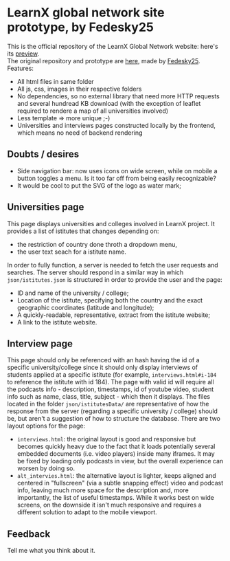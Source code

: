 # LearnX global network site prototype, by Fedesky25
This is the official repository of the LearnX Global Network website: here's its [preview](https://learnx-global-network.github.io/learnx/).  
The original repository and prototype are [here](https://github.com/Fedesky25/LearnX-site-prototype), made by [Fedesky25](https://github.com/Fedesky25).  
Features:
* All html files in same folder
* All js, css, images in their respective folders
* No dependencies, so no external library that need more HTTP requests and several hundread KB download (with the exception of leaflet required to rendere a map of all universities involved)
* Less template => more unique ;-)
* Universities and interviews pages constructed locally by the frontend, which means no need of backend rendering

## Doubts / desires
* Side navigation bar: now uses icons on wide screen, while on mobile a button toggles a menu. Is it too far off from being easily recognizable?
* It would be cool to put the SVG of the logo as water mark;

## Universities page
This page displays universities and colleges involved in LearnX project. It provides a list of istitutes that changes depending on:
* the restriction of country done throth a dropdown menu,
* the user text seach for a istitute name.

In order to fully function, a server is needed to fetch the user requests and searches. The server should respond in a similar way in which `json/istitutes.json` is structured in order to provide the user and the page:
* ID and name of the university / college;
* Location of the istitute, specifying both the country and the exact geographic coordinates (latitude and longitude);
* A quickly-readable, representative, extract from the istitute website;
* A link to the istitute website.

## Interview page
This page should only be referenced with an hash having the id of a specific university/college since it should only display interviews of students applied at a specific istitute (for example, `interviews.html#i-184` to reference the istitute with id 184). The page with valid id will require all the podcasts info - description, timestamps, id of youtube video, student info such as name, class, title, subject - which then it displays.
The files located in the folder `json/istitutesData/` are representative of how the response from the server (regarding a specific university / college) should be, but aren't a suggestion of how to structure the database. 
There are two layout options for the page:
* `interviews.html`: the original layout is good and responsive but becomes quickly heavy due to the fact that it loads potentially several embedded documents (i.e. video players) inside many iframes. It may be fixed by loading only podcasts in view, but the overall experience can worsen by doing so.
* `alt_intervies.html`: the alternative layout is lighter, keeps aligned and centered in "fullscreen" (via a subtle snapping effect) video and podcast info, leaving much more space for the description and, more importantly, the list of useful timestamps. While it works best on wide screens, on the downside it isn't much responsive and requires a different solution to adapt to the mobile viewport.

## Feedback
Tell me what you think about it. 
